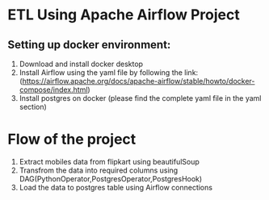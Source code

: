 # ETL Using Apache Airflow Project
## Setting up docker environment:
1. Download and install docker desktop
2. Install Airflow using the yaml file by following the link:(https://airflow.apache.org/docs/apache-airflow/stable/howto/docker-compose/index.html)
3. Install postgres on docker (please find the complete yaml file in the yaml section)

# Flow of the project
   1. Extract mobiles data from flipkart using beautifulSoup
   2. Transfrom the data into required columns using DAG(PythonOperator,PostgresOperator,PostgresHook)
   3. Load the data to postgres table using Airflow connections
